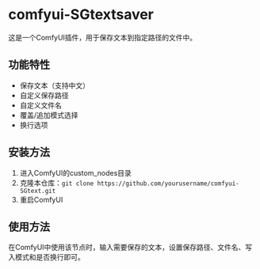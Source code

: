 # comfyui-SGtextsaver

这是一个ComfyUI插件，用于保存文本到指定路径的文件中。

## 功能特性
- 保存文本（支持中文）
- 自定义保存路径
- 自定义文件名
- 覆盖/追加模式选择
- 换行选项

## 安装方法

1. 进入ComfyUI的custom_nodes目录
2. 克隆本仓库：`git clone https://github.com/yourusername/comfyui-SGtext.git`
3. 重启ComfyUI

## 使用方法
在ComfyUI中使用该节点时，输入需要保存的文本，设置保存路径、文件名、写入模式和是否换行即可。
